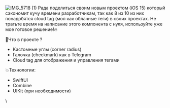 ![IMG_5718 (1)](https://github.com/user-attachments/assets/ac6fe596-1052-4070-86fe-3400ff18a4ea)
Рада поделиться своим новым проектом  (iOS 15)
который сэкономит кучу времени разработчикам, так как 8 из 10 из них понадобятся cloud tag (мол как облачные теги)
в своих проектах. 
Не тратьте время на написание этого компонента с нуля, используйте уже мое готовое решение!🔥

👋Что в проекте ?
- Кастомные углы (corner radius)
- Галочка (checkmark) как в Telegram
- Cloud tag для отображения и управления тегами

💥Технологии:
- SwiftUI
- Combine
- UIKit (при необходимости)

\
